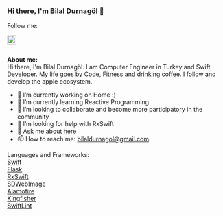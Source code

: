 ### Hi there, I'm Bilal Durnagöl 👋

Follow me: 

   <a href="https://twitter.com/bilaldurnagol">
  <img align="left" alt="Bilal Durnagöl | Twitter" width="21px" src="https://raw.githubusercontent.com/anuraghazra/anuraghazra/master/assets/twitter.svg"/>
</a>

<br/>
<br/>
  
**About me:**
<br/>
Hi there, I'm Bilal Durnagöl. I am Computer Engineer in Turkey and Swift Developer. My life goes by Code, Fitness and drinking coffee. I follow and develop the apple ecosystem.

- 🔭 I’m currently working on Home :)
- 🌱 I’m currently learning Reactive Programming
- 👯 I’m looking to collaborate and become more participatory in the community
- 🤔 I’m looking for help with RxSwift
- 💬 Ask me about [here](https://github.com/bilaldurnagol/bilaldurnagol/issues)
- 📫 How to reach me: bilaldurnagol@gmail.com

Languages and Frameworks:
<br/>
<a href="https://github.com/apple/swift">Swift</a> <br/>
<a href="https://github.com/pallets/flask">Flask</a> <br/>
<a href="https://github.com/ReactiveX/RxSwift">RxSwift</a> <br/>
<a href="https://github.com/SDWebImage/SDWebImage">SDWebImage</a> <br/>
<a href="https://github.com/Alamofire/Alamofire">Alamofire</a> <br/>
<a href="https://github.com/onevcat/Kingfisher">Kingfisher</a> <br/>
<a href="https://github.com/realm/SwiftLint">SwiftLint</a> <br/>

